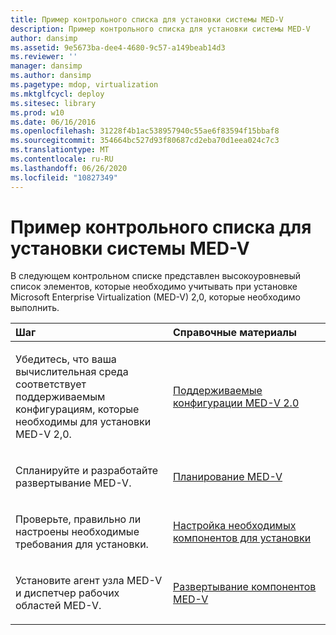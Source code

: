 ```yaml
---
title: Пример контрольного списка для установки системы MED-V
description: Пример контрольного списка для установки системы MED-V
author: dansimp
ms.assetid: 9e5673ba-dee4-4680-9c57-a149beab14d3
ms.reviewer: ''
manager: dansimp
ms.author: dansimp
ms.pagetype: mdop, virtualization
ms.mktglfcycl: deploy
ms.sitesec: library
ms.prod: w10
ms.date: 06/16/2016
ms.openlocfilehash: 31228f4b1ac538957940c55ae6f83594f15bbaf8
ms.sourcegitcommit: 354664bc527d93f80687cd2eba70d1eea024c7c3
ms.translationtype: MT
ms.contentlocale: ru-RU
ms.lasthandoff: 06/26/2020
ms.locfileid: "10827349"
---
```

# Пример контрольного списка для установки системы MED-V


В следующем контрольном списке представлен высокоуровневый список элементов, которые необходимо учитывать при установке Microsoft Enterprise Virtualization (MED-V) 2,0, которые необходимо выполнить.

<table>
<colgroup>
<col width="50%" />
<col width="50%" />
</colgroup>
<thead>
<tr class="header">
<th align="left">Шаг</th>
<th align="left">Справочные материалы</th>
</tr>
</thead>
<tbody>
<tr class="odd">
<td align="left"><p>Убедитесь, что ваша вычислительная среда соответствует поддерживаемым конфигурациям, которые необходимы для установки MED-V 2,0.</p></td>
<td align="left"><p><a href="med-v-20-supported-configurations.md" data-raw-source="[MED-V 2.0 Supported Configurations](med-v-20-supported-configurations.md)">Поддерживаемые конфигурации MED-V 2.0</a></p></td>
</tr>
<tr class="even">
<td align="left"><p>Спланируйте и разработайте развертывание MED-V.</p></td>
<td align="left"><p><a href="planning-for-med-v.md" data-raw-source="[Planning for MED-V](planning-for-med-v.md)">Планирование MED-V</a></p></td>
</tr>
<tr class="odd">
<td align="left"><p>Проверьте, правильно ли настроены необходимые требования для установки.</p></td>
<td align="left"><p><a href="configure-installation-prerequisites.md" data-raw-source="[Configure Installation Prerequisites](configure-installation-prerequisites.md)">Настройка необходимых компонентов для установки</a></p></td>
</tr>
<tr class="even">
<td align="left"><p>Установите агент узла MED-V и диспетчер рабочих областей MED-V.</p></td>
<td align="left"><p><a href="deploy-the-med-v-components.md" data-raw-source="[Deploy the MED-V Components](deploy-the-med-v-components.md)">Развертывание компонентов MED-V</a></p></td>
</tr>
</tbody>
</table>

 

 

 





